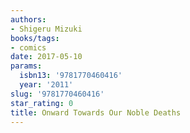 ```yaml
---
authors:
- Shigeru Mizuki
books/tags:
- comics
date: 2017-05-10
params:
  isbn13: '9781770460416'
  year: '2011'
slug: '9781770460416'
star_rating: 0
title: Onward Towards Our Noble Deaths
---
```


<!--more-->